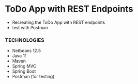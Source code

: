 # ToDo App with REST Endpoints
- Recreating the ToDo App with REST endpoints
- test with Postman

### TECHNOLOGIES
- Netbeans 12.5
- Java 11
- Maven
- Spring MVC
- Spring Boot
- Postman (for testing)
